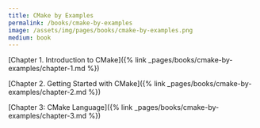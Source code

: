 ```yaml
---
title: CMake by Examples
permalink: /books/cmake-by-examples
image: /assets/img/pages/books/cmake-by-examples.png
medium: book
---
```


[Chapter 1. Introduction to CMake]({% link _pages/books/cmake-by-examples/chapter-1.md %})

[Chapter 2. Getting Started with CMake]({% link _pages/books/cmake-by-examples/chapter-2.md %})

[Chapter 3: CMake Language]({% link _pages/books/cmake-by-examples/chapter-3.md %})
